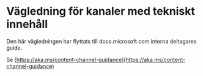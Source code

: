 # <a name="technical-content-channel-guidance"></a>Vägledning för kanaler med tekniskt innehåll

Den här vägledningen har flyttats till docs.microsoft.com interna deltagares guide.

Se [https://aka.ms/content-channel-guidance](https://aka.ms/content-channel-guidance)